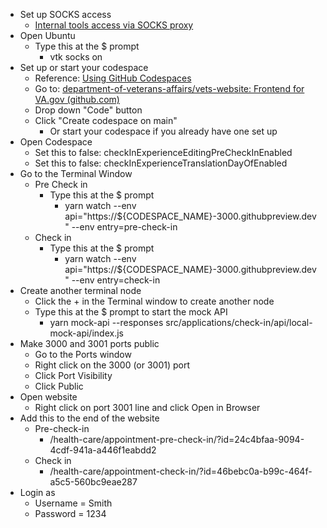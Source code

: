- Set up SOCKS access
	- [Internal tools access via SOCKS proxy](https://depo-platform-documentation.scrollhelp.site/getting-started/Internal-tools-access-via-SOCKS-proxy.1821081710.html)
- Open Ubuntu
	- Type this at the $ prompt
		- vtk socks on
- Set up or start your codespace
	- Reference: [Using GitHub Codespaces](https://depo-platform-documentation.scrollhelp.site/developer-docs/Using-GitHub-Codespaces.1909063762.html)
	- Go to: [department-of-veterans-affairs/vets-website: Frontend for VA.gov (github.com)](https://github.com/department-of-veterans-affairs/vets-website)
	- Drop down "Code" button
	- Click "Create codespace on main"
		- Or start your codespace if you already have one set up
- Open Codespace
	- Set this to false: checkInExperienceEditingPreCheckInEnabled
	- Set this to false: checkInExperienceTranslationDayOfEnabled
- Go to the Terminal Window
	- Pre Check in
		- Type this at the $ prompt
			- yarn watch --env api="https://${CODESPACE_NAME}-3000.githubpreview.dev" --env entry=pre-check-in
	- Check in 
		- Type this at the $ prompt
			- yarn watch --env api="https://${CODESPACE_NAME}-3000.githubpreview.dev" --env entry=check-in
- Create another terminal node 
	- Click the + in the Terminal window to create another node
	- Type this at the $ prompt to start the mock API
		- yarn mock-api --responses src/applications/check-in/api/local-mock-api/index.js
- Make 3000 and 3001 ports public
	- Go to the Ports window
	- Right click on the 3000 (or 3001) port
	- Click Port Visibility
	- Click Public
- Open website 
	- Right click on port 3001 line and click Open in Browser
- Add this to the end of the website
	- Pre-check-in
		- /health-care/appointment-pre-check-in/?id=24c4bfaa-9094-4cdf-941a-a446f1eabdd2
	- Check in
		- /health-care/appointment-check-in/?id=46bebc0a-b99c-464f-a5c5-560bc9eae287
- Login as
	- Username = Smith 
	- Password = 1234

